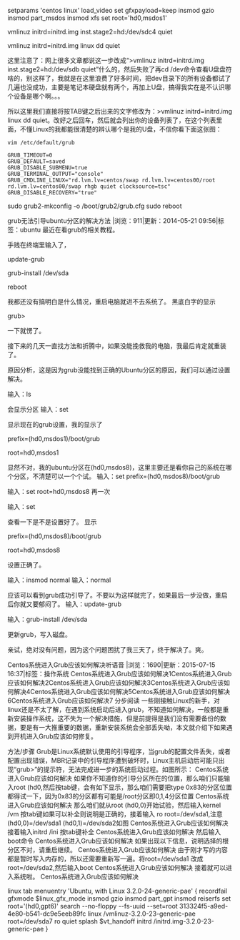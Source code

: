 setparams 'centos linux'
 load_video
 set gfxpayload=keep
 insmod gzio
 insmod part_msdos
 insmod xfs
 set root='hd0,msdos1'

vmlinuz initrd=initrd.img inst.stage2=hd:/dev/sdc4 quiet

vmlinuz initrd=initrd.img linux dd quiet

这里注意了：网上很多文章都说这一步改成“>vmlinuz initrd=initrd.img inst.stage2=hd:/dev/sdb
quiet”什么的，然后失败了再cd
/dev命令查看U盘盘符啥的，别这样了，我就是在这里浪费了好多时间，把dev目录下的所有设备都试了几遍也没成功，主要是笔记本硬盘就有两个，再加上U盘，搞得我实在是不认识哪个设备是哪个啊。。。

所以这里我们直接将按TAB键之后出来的文字修改为：>vmlinuz initrd=initrd.img linux dd quiet。改好之后回车，然后就会列出你的设备列表了，在这个列表里面，不懂Linux的我都能很清楚的辨认哪个是我的U盘，不信你看下面这张图：

    vim /etc/default/grub 

    GRUB_TIMEOUT=0
    GRUB_DEFAULT=saved
    GRUB_DISABLE_SUBMENU=true
    GRUB_TERMINAL_OUTPUT="console"
    GRUB_CMDLINE_LINUX="rd.lvm.lv=centos/swap rd.lvm.lv=centos00/root rd.lvm.lv=centos00/swap rhgb quiet clocksource=tsc"
    GRUB_DISABLE_RECOVERY="true"


sudo grub2-mkconfig -o /boot/grub2/grub.cfg 
sudo reboot

grub无法引导ubuntu分区的解决方法
|浏览：911|更新：2014-05-21 09:56|标签：ubuntu 
最近在看grub的相关教程。

手贱在终端里输入了，

update-grub

grub-install /dev/sda

reboot

我都还没有搞明白是什么情况，重启电脑就进不去系统了。
黑底白字的显示

grub>

一下就愣了。

接下来的几天一直找方法和折腾中，如果没能挽救我的电脑，我最后肯定就重装了。

原因分析，这是因为grub没能找到正确的Ubuntu分区的原因，我们可以通过设置解决。

输入：ls

会显示分区
输入：set

显示现在的grub设置，我的显示了

prefix=(hd0,msdos1)/boot/grub

root=hd0,msdos1

显然不对，我的ubuntu分区在(hd0,msdos8)，这里主要还是看你自己的系统在哪个分区，不清楚可以一个个试。
输入：set prefix=(hd0,msdos8)/boot/grub

输入：set root=hd0,msdos8
再一次

输入：set

查看一下是不是设置好了。
显示

prefix=(hd0,msdos8)/boot/grub

root=hd0,msdos8

设置正确了。

输入：insmod normal
输入：normal

应该可以看到grub成功引导了。不要以为这样就完了，如果最后一步没做，重启后你就又要郁闷了。
输入：update-grub

输入：grub-install /dev/sda

更新grub，写入磁盘。

亲试，绝对没有问题，因为这个问题困扰了我三天了，终于解决了。爽。



Centos系统进入Grub应该如何解决听语音
|浏览：1690|更新：2015-07-15 16:37|标签：操作系统 
Centos系统进入Grub应该如何解决1Centos系统进入Grub应该如何解决2Centos系统进入Grub应该如何解决3Centos系统进入Grub应该如何解决4Centos系统进入Grub应该如何解决5Centos系统进入Grub应该如何解决6Centos系统进入Grub应该如何解决7
分步阅读
一些刚接触Linux的新手，对linux还是不太了解，在遇到系统启动后进入grub，不知道如何解决，一般都是重新安装操作系统，这不失为一个解决措施，但是前提得是我们没有需要备份的数据，要是有一大推重要的数据，重新安装系统会全部丢失呦，本文就介绍下如果遇到开机进入Grub应该如何修复。

方法/步骤
Grub是Linux系统默认使用的引导程序，当grub的配置文件丢失，或者配置出现错误，MBR记录中的引导程序遭到破坏时，Linux主机启动后可能只出现“grub>”的提示符，无法完成进一步的系统启动过程。如图所示：
Centos系统进入Grub应该如何解决
如果你不知道你的引导分区所在的位置，那么咱们只能输入root (hd0,然后按tab键，会有如下显示，那么咱们需要把type 0x83的分区位置都得试一下，因为0x83的分区都有可能是/root分区即0,1,4分区位置
Centos系统进入Grub应该如何解决
那么咱们就从root (hd0,0)开始试验，然后输入kernel /vm 按tab键如果可以补全则说明是正确的，接着输入 ro root=/dev/sda1,注意(hd0,0)=/dev/sda1 (hd0,1)=/dev/sda2如图
Centos系统进入Grub应该如何解决
接着输入initrd /ini 按tab键补全
Centos系统进入Grub应该如何解决
然后输入boot命令
Centos系统进入Grub应该如何解决
如果出现以下信息，说明选择的根分区不对，请重启继续。
Centos系统进入Grub应该如何解决
由于刚才写的内容都是暂时写入内存的，所以还需要重新写一遍。将root=/dev/sda1 改成root=/dev/sda2,然后输入boot
Centos系统进入Grub应该如何解决
接着就可以进入系统啦。
Centos系统进入Grub应该如何解决


linux tab
menuentry 'Ubuntu, with Linux 3.2.0-24-generic-pae' {
   recordfail
   gfxmode $linux_gfx_mode
   insmod gzio
   insmod part_gpt
   insmod reiserfs
   set root='(hd0,gpt6)'
   search --no-floppy --fs-uuid --set=root 313324f5-a9ed-4e80-b541-dc9e5eeb89fc
   linux   /vmlinuz-3.2.0-23-generic-pae root=/dev/sda7 ro quiet splash $vt_handoff
   initrd  /initrd.img-3.2.0-23-generic-pae
}





